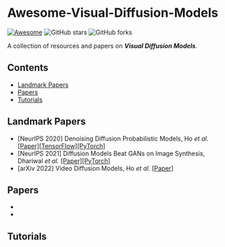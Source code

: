 # Awesome-Visual-Diffusion-Models

[![Awesome](https://cdn.rawgit.com/sindresorhus/awesome/d7305f38d29fed78fa85652e3a63e154dd8e8829/media/badge.svg)](https://github.com/sindresorhus/awesome)  ![GitHub stars](https://img.shields.io/github/stars/Xiefan-Guo/Awesome-Visual-Diffusion-Models?color=green)  ![GitHub forks](https://img.shields.io/github/forks/Xiefan-Guo/Awesome-Visual-Diffusion-Models?color=9cf)

A collection of resources and papers on ***Visual Diffusion Models***.

## Contents

- [Landmark Papers](#landmark-papers)
- [Papers](#papers)
- [Tutorials](#tutorials)

## Landmark Papers

- [NeurIPS 2020] Denoising Diffusion Probabilistic Models, Ho _et al._ [[Paper]](https://papers.nips.cc/paper/2020/file/4c5bcfec8584af0d967f1ab10179ca4b-Paper.pdf)[[TensorFlow]](https://github.com/hojonathanho/diffusion)[[PyTorch]](https://github.com/pesser/pytorch_diffusion)
- [NeurIPS 2021] Diffusion Models Beat GANs on Image Synthesis, Dhariwal _et al._ [[Paper]](https://papers.nips.cc/paper/2021/file/49ad23d1ec9fa4bd8d77d02681df5cfa-Paper.pdf)[[PyTorch]](https://github.com/openai/guided-diffusion)
- [arXiv 2022] Video Diffusion Models, Ho _et al._ [[Paper]](https://arxiv.org/abs/2204.03458)

## Papers

- 
- 

## Tutorials



